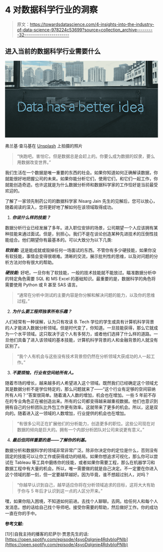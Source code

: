 # 4 对数据科学行业的洞察

> 原文：<https://towardsdatascience.com/4-insights-into-the-industry-of-data-science-978224c53699?source=collection_archive---------32----------------------->

## 进入当前的数据科学行业需要什么

![](img/aebd10c448ca15a162bf69bb8ea3a98d.png)

弗兰基·查马基在 [Unsplash](https://unsplash.com/) 上拍摄的照片

> “快跑吧。害怕它。但是数据总是会赶上的。你要么成为数据的奴隶，要么用数据改变世界。”

我们生活在一个数据是唯一重要的东西的社会。如果你知道如何正确解读数据，你就能很好地把握公司的未来。如果你能分析它们，使用它们，和它们一起工作，你就能创造奇迹。也许这就是为什么数据分析师和数据科学家的工作恰好是当前最受欢迎的。

了解了一家领先制药公司的数据科学家 Nisarg Jain 先生的见解后，您可以放心，随着阅读的深入，您将更好地了解如何在该领域取得成功。

1.  ***你说什么样的技能？***

数据分析行业已经发展了多年。进入职位安排的场景，公司期望一个人应该拥有某种技能来通过面试。但是，别担心。我们不是在谈论创造某种先进技术的压倒性技能组合。他们期望你有最基本的。可以大致分为以下几类:

***软技能:*** 这是能成就或毁掉任何一场面试的东西。不管你有多少硬技能，如果你没有软技能，事情会变得很艰难。清晰的交流，展示批判性的思维，以及对问题的分析方法对你有很大的帮助。

***硬技能:*** 好吧，一旦你有了软技能，一般的技术技能就不能放过。瞄准数据分析中的特定角色需要 SQL 和 MS Excel 的基础知识。最重要的是，数据科学的角色将需要使用 Python 或 R 甚至 SAS 语言。

> “通常在分析中测试的主要内容是你分解和解决问题的能力，以及你的思维过程。”

2. ***为什么要工程师独享所有乐趣？***

人们经常有一种误解，认为只有攻读 B. Tech 学位的学生或具有计算机科学背景的人才能进入数据分析领域。但是时代变了，你知道。一旦技能获得，那么它就成为一个水平领域。这只取决于这个人有多努力，或者他们选择了什么样的道路。一旦他们具备了进入该领域的基本技能，计算机科学背景的人和金融背景的人就没有区别了。

> “我个人有机会与这些没有技术背景但仍然在分析领域大获成功的人一起工作。”

3. ***不要烦恼，行业有空间给所有人。***

随着市场的增长，越来越多的人希望进入这个领域。既然我们已经确定这个领域尤其是数据分析不是学位特定的，那么问题就来了——“这个行业有足够的空间容纳所有人吗？”答案很简单。随着涌入人数的增加，机会也在增加。一些 5 年前不存在的专业角色正在被创造出来。所有的公司都变得越来越重视数据。他们也意识到拥有自己的分析团队比外包工作更有效率。这就带来了更多的机会。所以，这是双向的。随着进入这一领域的人数增加，行业提供的机会也在增加。

> “有很多公司正在扩展他们的分析能力，创造更多的职位。这些公司现在对数据的倾向是巨大的。拥有一个内部分析团队对公司来说更有意义。”

4. ***最后但同样重要的是——了解你的利基。***

数据分析和数据科学的领域非常非常广泛。除非你决定你的定位是什么，否则没有固定的技能可以让你工作或获得成功的结局。如果你想追求可视化，那么你可以尝试在 Tableau 等工具中磨练你的技能，或者如果你需要工程，那么在机器学习和数据工程中有大量的机会。所以，唯一需要做的就是自己决定。不一定要在你进入这个领域的那一刻，但一定要越早越好。因为毕竟，谁不想超过别人，对吗？

> “你越早认识到自己，越早适应你将在分析领域追求的目标，这将大大有助于你与 5 年后才认识到这一点的人区分开来。”

嘿，如果你陷入困境，不知道如何前进。去找个人聊聊。去网。给任何人和每个人发消息。想的话给自己找个导师吧。接受你需要的帮助，然后做好工作。你的成功一直在你的手中。

**参考文献:**

[1]引自我主持的播客的尼萨尔·贾恩先生的话:[https://open.spotify.com/episode/4syoDqlgnie4RdvbIoPNIb](https://open.spotify.com/episode/4syoDqlgnie4RdvbIoPNIb)